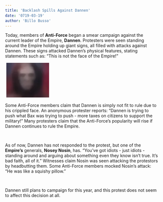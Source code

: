 ```yaml
---
title: 'Backlash Spills Against Dannen'
date: '0719-03-19'
author: 'Billo Busso'
---
```


Today, members of **Anti-Force** began a smear campaign against the current leader of the Empire, **Dannen**. Protesters were seen standing around the Empire holding up giant signs, all filled with attacks against Dannen. These signs attacked Dannen’s physical features, stating statements such as: “This is not the face of the Empire!”

‎
![Dannen](https://raw.githubusercontent.com/Bubseatbubs/nt-news/master/img/creepy.png "Dannen himself")

Some Anti-Force members claim that Dannen is simply not fit to rule due to his crippled face. An anonymous protester reports: “Dannen is trying to push what Bax was trying to push - more taxes on citizens to support the military!” Many protesters claim that the Anti-Force’s popularity will rise if Dannen continues to rule the Empire.

‎

As of now, Dannen has not responded to the protest, but one of the **Empire’s** generals, **Nosey Nosin**, has. “You’ve got idiots - just idiots - standing around and arguing about something even they know isn’t true. It’s bad faith, all of it.” Witnesses claim Nosin was seen attacking the protestors by headbutting them. Some Anti-Force members mocked Nosin’s attack: “He was like a squishy pillow.”

‎

Dannen still plans to campaign for this year, and this protest does not seem to affect this decision at all. 
